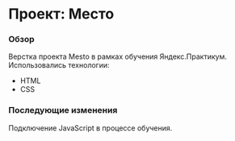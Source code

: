 # Проект: Место

### Обзор
Верстка проекта Mesto в рамках обучения Яндекс.Практикум.
Использовались технологии:
* HTML
* CSS

### Последующие изменения
Подключение JavaScript в процессе обучения.
